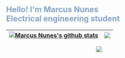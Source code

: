 <h2 style="color:#81a1c1">Hello! I'm Marcus Nunes <br> Electrical engineering student</h2>


| <a href="https://github.com/mvsnunes/github-readme-stats"><img align="center" src="https://github-readme-stats.vercel.app/api?username=mvsnunes&show_icons=true&theme=nord&hide_border=true" alt="Marcus Nunes's github stats" /></a> | <a href="https://github.com/mvsnunes/github-readme-stats"><img align="center" src="https://github-readme-stats.vercel.app/api/top-langs/?username=anuraghazra&layout=compact&theme=nord&hide_border=true" /></a> |
| ------------- | ------------- |

<p align="center" href="https://github.com/mvsnunes/github-readme-activity-graph"><img src="https://activity-graph.herokuapp.com/graph?username=mvsnunes&theme=nord"/> </p>




